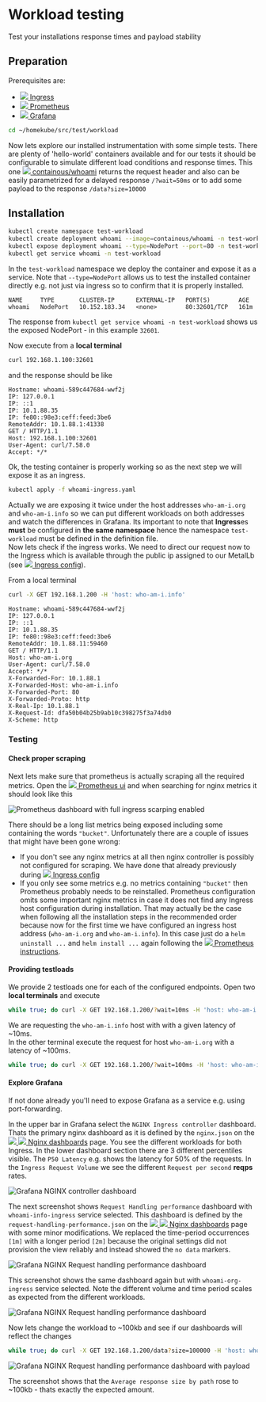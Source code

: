 # Workload testing

Test your installations response times and payload stability
  
## Preparation

Prerequisites are: 
- ![](images/ico/color/homekube_16.png)[ Ingress](ingress.md)
- ![](images/ico/color/homekube_16.png)[ Prometheus](prometheus.md)
- ![](images/ico/color/homekube_16.png)[ Grafana](grafana.md)

```bash
cd ~/homekube/src/test/workload 
```

Now lets explore our installed instrumentation with some simple tests. There are plenty of 'hello-world'
containers available and for our tests it should be configurable to simulate different load conditions
and response times. This one [![](images/ico/color/docker_16.png) containous/whoami](https://hub.docker.com/r/containous/whoami)
returns the request header and also can be easily parametrized for a delayed response `/?wait=50ms` or
to add some payload to the response `/data?size=10000`

## Installation

```bash
kubectl create namespace test-workload
kubectl create deployment whoami --image=containous/whoami -n test-workload
kubectl expose deployment whoami --type=NodePort --port=80 -n test-workload
kubectl get service whoami -n test-workload
```

In the `test-workload` namespace we deploy the container and expose it as a service. Note that 
`--type=NodePort` allows us to test the installed container directly e.g. not just via ingress so to confirm
that it is properly installed.

```test
NAME     TYPE       CLUSTER-IP      EXTERNAL-IP   PORT(S)        AGE
whoami   NodePort   10.152.183.34   <none>        80:32601/TCP   161m
```
The response from `kubectl get service whoami -n test-workload` 
shows us the exposed NodePort - in this example `32601`.

Now execute from a **local terminal**  
```bash
curl 192.168.1.100:32601
```

and the response should be like
```text
Hostname: whoami-589c447684-wwf2j
IP: 127.0.0.1
IP: ::1
IP: 10.1.88.35
IP: fe80::98e3:ceff:feed:3be6
RemoteAddr: 10.1.88.1:41338
GET / HTTP/1.1
Host: 192.168.1.100:32601
User-Agent: curl/7.58.0
Accept: */*
```

Ok, the testing container is properly working so as the next step we will expose it as an ingress. 
```bash
kubectl apply -f whoami-ingress.yaml
```
Actually we are exposing it twice under the host addresses `who-am-i.org` and `who-am-i.info` so we can put
different workloads on both addresses and watch the differences in Grafana. Its important to note
that **Ingress**es **must** be configured in **the same namespace** hence the namespace `test-workload` must
be defined in the definition file.  
Now lets check if the ingress works. We need to direct our request now to the Ingress which is available
through the public ip assigned to our MetalLb (see ![](images/ico/color/homekube_16.png)[ Ingress config](ingress.md)).

From a local terminal
```bash
curl -X GET 192.168.1.200 -H 'host: who-am-i.info'
```
```test
Hostname: whoami-589c447684-wwf2j
IP: 127.0.0.1
IP: ::1
IP: 10.1.88.35
IP: fe80::98e3:ceff:feed:3be6
RemoteAddr: 10.1.88.11:59460
GET / HTTP/1.1
Host: who-am-i.org
User-Agent: curl/7.58.0
Accept: */*
X-Forwarded-For: 10.1.88.1
X-Forwarded-Host: who-am-i.info
X-Forwarded-Port: 80
X-Forwarded-Proto: http
X-Real-Ip: 10.1.88.1
X-Request-Id: dfa50b04b25b9ab10c398275f3a74db0
X-Scheme: http
```

### Testing

#### Check proper scraping
Next lets make sure that prometheus is actually scraping all the required metrics.
Open the ![](images/ico/color/homekube_16.png)[ Prometheus ui](prometheus.md#testing) 
and when searching for nginx metrics it should look like this

![Prometheus dashboard with full ingress scarping enabled](images/prometheus-nginx.png)

There should be a long list metrics being exposed including some containing the words `"bucket"`.
Unfortunately there are a couple of issues that might have been gone wrong:
- If you don't see any nginx metrics at all then nginx controller is possibly not configured for scraping.
We have done that already previously during
![](images/ico/color/homekube_16.png)[ Ingress config](ingress.md)
- If you only see some metrics e.g. no metrics containing `"bucket"` then Prometheus probably needs to be reinstalled.
Prometheus configuration omits some important nginx metrics in case 
it does not find any Ingress host configuration during installation. That may actually
be the case when following all the installation steps in the recommended order because
now for the first time we have configured an ingress host address (`who-am-i.org` and `who-am-i.info`).
In this case just do a `helm uninstall ...` and `helm install ...` again following
the ![](images/ico/color/homekube_16.png)[ Prometheus instructions](prometheus.md).

#### Providing testloads

We provide 2 testloads one for each of the configured endpoints. Open two **local terminals** and execute 
```bash
while true; do curl -X GET 192.168.1.200/?wait=10ms -H 'host: who-am-i.info'; done
```
We are requesting the `who-am-i.info` host with with a given latency of ~10ms.  
In the other terminal execute the request for host `who-am-i.org` with a latency of ~100ms.

```bash
while true; do curl -X GET 192.168.1.200/?wait=100ms -H 'host: who-am-i.org'; done
```

#### Explore Grafana

If not done already you'll need to expose Grafana as a service e.g. using port-forwarding.

In the upper bar in Grafana select the `NGINX Ingress controller` dashboard.
Thats the primary nginx dashboard as it is defined by the `nginx.json` on the
[![](images/ico/color/kubernetes_16.png) ![](images/ico/github_16.png) Nginx dashboards](https://github.com/kubernetes/ingress-nginx/tree/master/deploy/grafana/dashboards)
page. You see the different workloads for both Ingress. In the lower dashboard section there are 3 different percentiles visible.
The `P50 Latency` e.g. shows the latency for 50% of the requests. In the `Ingress Request Volume` we see the
different `Request per second` **reqps** rates.

![Grafana NGINX controller dashboard](images/grafana-nginx.png)

The next screenshot shows `Request Handling performance` dashboard with `whoami-info-ingress` service selected.
This dashboard is defined by the `request-handling-performance.json` on the
[![](images/ico/color/kubernetes_16.png) ![](images/ico/github_16.png) Nginx dashboards](https://github.com/kubernetes/ingress-nginx/tree/master/deploy/grafana/dashboards)
page  with some minor modifications. We replaced the time-period occurrences `[1m]` with a longer period `[2m]` because 
the original settings did not provision the view reliably and instead showed the `no data` markers.

![Grafana NGINX Request handling performance dashboard](images/grafana-performance-1.png)

This screenshot shows the same dashboard again but with `whoami-org-ingress` service selected. Note the different volume and
time period scales as expected from the different workloads.

![Grafana NGINX Request handling performance dashboard](images/grafana-performance-2.png)

Now lets change the workload to ~100kb and see if our dashboards will reflect the changes
```bash
while true; do curl -X GET 192.168.1.200/data?size=100000 -H 'host: who-am-i.org'; done
```

![Grafana NGINX Request handling performance dashboard with payload](images/grafana-performance-3.png)

The screenshot shows that the `Average response size by path` rose to ~100kb - thats exactly the expected amount. 